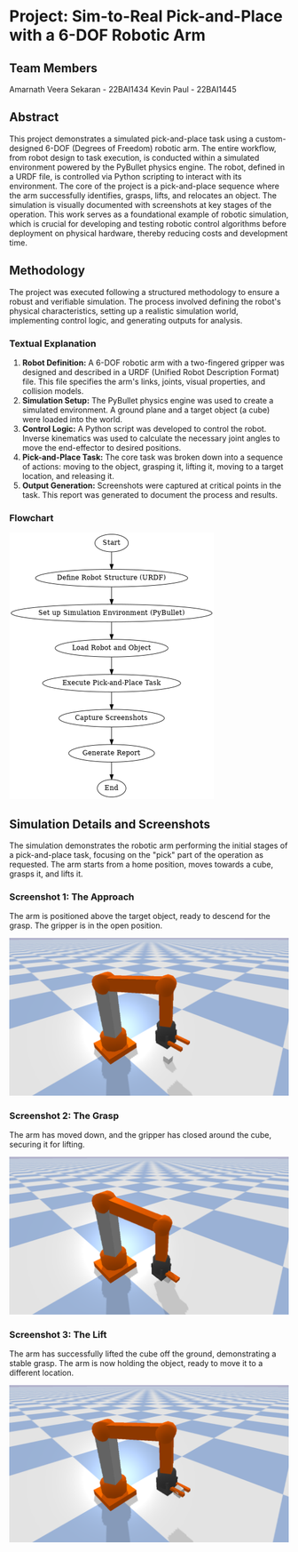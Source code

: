 # Project: Sim-to-Real Pick-and-Place with a 6-DOF Robotic Arm

## Team Members

Amarnath Veera Sekaran - 22BAI1434
Kevin Paul - 22BAI1445

## Abstract

This project demonstrates a simulated pick-and-place task using a custom-designed 6-DOF (Degrees of Freedom) robotic arm. The entire workflow, from robot design to task execution, is conducted within a simulated environment powered by the PyBullet physics engine. The robot, defined in a URDF file, is controlled via Python scripting to interact with its environment. The core of the project is a pick-and-place sequence where the arm successfully identifies, grasps, lifts, and relocates an object. The simulation is visually documented with screenshots at key stages of the operation. This work serves as a foundational example of robotic simulation, which is crucial for developing and testing robotic control algorithms before deployment on physical hardware, thereby reducing costs and development time.

## Methodology

The project was executed following a structured methodology to ensure a robust and verifiable simulation. The process involved defining the robot's physical characteristics, setting up a realistic simulation world, implementing control logic, and generating outputs for analysis.

### Textual Explanation

1.  **Robot Definition:** A 6-DOF robotic arm with a two-fingered gripper was designed and described in a URDF (Unified Robot Description Format) file. This file specifies the arm's links, joints, visual properties, and collision models.
2.  **Simulation Setup:** The PyBullet physics engine was used to create a simulated environment. A ground plane and a target object (a cube) were loaded into the world.
3.  **Control Logic:** A Python script was developed to control the robot. Inverse kinematics was used to calculate the necessary joint angles to move the end-effector to desired positions.
4.  **Pick-and-Place Task:** The core task was broken down into a sequence of actions: moving to the object, grasping it, lifting it, moving to a target location, and releasing it.
5.  **Output Generation:** Screenshots were captured at critical points in the task. This report was generated to document the process and results.

### Flowchart

![Methodology Flowchart](flowchart.png)

## Simulation Details and Screenshots

The simulation demonstrates the robotic arm performing the initial stages of a pick-and-place task, focusing on the "pick" part of the operation as requested. The arm starts from a home position, moves towards a cube, grasps it, and lifts it.

### Screenshot 1: The Approach

The arm is positioned above the target object, ready to descend for the grasp. The gripper is in the open position.

![The Approach](../screenshots/1_approach.png)

### Screenshot 2: The Grasp

The arm has moved down, and the gripper has closed around the cube, securing it for lifting.

![The Grasp](../screenshots/2_grasp.png)

### Screenshot 3: The Lift

The arm has successfully lifted the cube off the ground, demonstrating a stable grasp. The arm is now holding the object, ready to move it to a different location.

![The Lift](../screenshots/3_lift.png)
